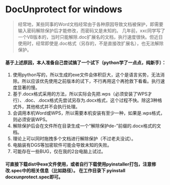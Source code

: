 # DocUnprotect for windows
>  经常地，某些同事的Word文档经常由于各种原因导致文档被保护，即需要输入密码解除保护后才能修改，而密码又是未知的。
>  几年前，xxc同学写了一个VB版本的，当时只能解除.doc扩展名的文档，执行速度很快。但近日使用时，经常即使是.doc格式（另存的，不是直接改扩展名），也无法解除保护。
####  基于上述原因，本人准备自己尝试搞了一个试下（python学了一点点，纯新手）：
1.  使用python写的，所以生成的exe文件会体积巨大，这个是语言劣势，无法消除。所以应该优先使用之前版本的试下，不行再用这个再抢救下看看。执行速度显著的慢。
2.  基于.docx格式采用的方法，所以实际会先把.wps（必须安装了WPS才行）、.doc、.docx格式先尝试另存为.docx格式，这个过程不快。除这3种格式外，其他格式并不会执行处理。
3.  会调用本机Word或WPS，所以需要本机安装有至少一种，如果是.wps格式，则必须安装WPS。
4.  解除保护后会在文件所在目录生成一个“解除保护de-”前缀的.docx格式的文档。
5.  理论上可以同时拖拽多个文档进行解除保护（不过老夫没试）。
6.  电脑装有DGS等加密软件可能会导致未知的失败。
7.  可能存在一些BUG，仅在我的2台电脑上试过。


####  可直接下载dist中exe文件使用，或者自行下载使用pyinstaller打包，注意修改.spec中的相关信息（比如路径）。 在工作目录下  pyinstall docxunprotect.spec即可。
